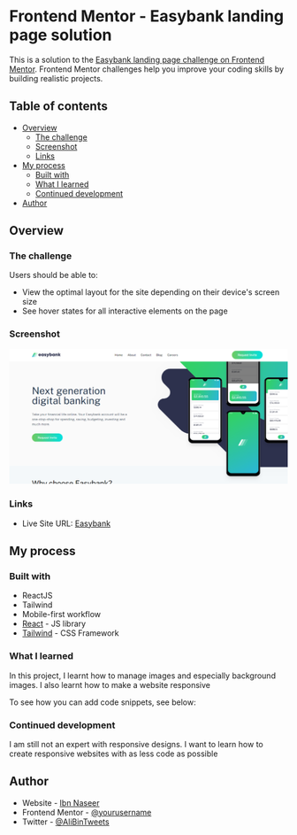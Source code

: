 # Frontend Mentor - Easybank landing page solution

This is a solution to the [Easybank landing page challenge on Frontend Mentor](https://www.frontendmentor.io/challenges/easybank-landing-page-WaUhkoDN). Frontend Mentor challenges help you improve your coding skills by building realistic projects.

## Table of contents

- [Overview](#overview)
  - [The challenge](#the-challenge)
  - [Screenshot](#screenshot)
  - [Links](#links)
- [My process](#my-process)
  - [Built with](#built-with)
  - [What I learned](#what-i-learned)
  - [Continued development](#continued-development)
- [Author](#author)

## Overview

### The challenge

Users should be able to:

- View the optimal layout for the site depending on their device's screen size
- See hover states for all interactive elements on the page

### Screenshot

![](./images/screenshot.png)

### Links

- Live Site URL: [Easybank](https://main--resonant-choux-2bcd9e.netlify.app/)

## My process

### Built with

- ReactJS
- Tailwind
- Mobile-first workflow
- [React](https://reactjs.org/) - JS library
- [Tailwind](https://tailwindcss.com/) - CSS Framework

### What I learned

In this project, I learnt how to manage images and especially background images. I also learnt how to make a website responsive

To see how you can add code snippets, see below:

### Continued development

I am still not an expert with responsive designs. I want to learn how to create responsive websites with as less code as possible

## Author

- Website - [Ibn Naseer](https://ibn-naseer.vercel.app/)
- Frontend Mentor - [@yourusername](https://www.frontendmentor.io/profile/yourusername)
- Twitter - [@AliBinTweets](https://twitter.com/AliBinTweetse)
